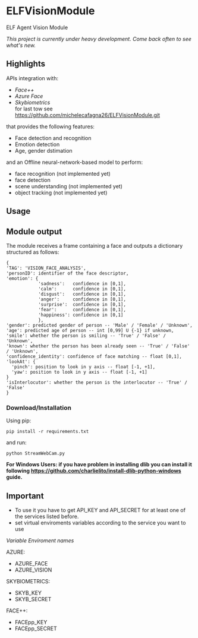 # ELFVisionModule
ELF Agent Vision Module

*This project is currently under heavy development. Come back often to see what's new.*

## Highlights

APIs integration with:
- *Face++*
- *Azure Face*
- *Skybiometrics*  
for last tow see https://github.com/michelecafagna26/ELFVisionModule.git

that provides the following features:
- Face detection and recognition
- Emotion detection
- Age, gender dstimation

and an Offline neural-network-based model to perform:
- face recognition (not implemented yet)
- face detection
- scene understanding (not implemented yet)
- object tracking (not implemented yet)

## Usage


## Module output
The module receives a frame containing a face and outputs a dictionary structured as follows:

```
{
'TAG': 'VISION_FACE_ANALYSIS',
'personID': identifier of the face descriptor,
'emotion': {
            'sadness':   confidence in [0,1],
            'calm':      confidence in [0,1],
            'disgust':   confidence in [0,1],
            'anger':     confidence in [0,1],
            'surprise':  confidence in [0,1],
            'fear':      confidence in [0,1],
            'happiness': confidence in [0,1]
            },
'gender': predicted gender of person -- 'Male' / 'Female' / 'Unknown',
'age': predicted age of person -- int [0,99] U {-1} if unknown,
'smile': whether the person is smiling -- 'True' / 'False' / 'Unknown',
'known': whether the person has been already seen -- 'True' / 'False' / 'Unknown',
'confidence_identity': confidence of face matching -- float [0,1],
'lookAt': {
  'pinch': position to look in y axis -- float [-1, +1],
  'yaw': position to look in y axis -- float [-1, +1]
}
'isInterlocutor': whether the person is the interlocutor -- 'True' / 'False'
}
```

### Download/Installation

Using pip:
```
pip install -r requirements.txt
```
and run:
```
python StreamWebCam.py
```
**For Windows Users: if you have problem in installing dlib you can install it following https://github.com/charlielito/install-dlib-python-windows guide.**

## Important

- To use it you have to get API_KEY and API_SECRET for at least one of the services listed before.
- set virtual enviroments variables according to the service you want to use

*Variable Enviroment names*

AZURE:
- AZURE_FACE
- AZURE_VISION

SKYBIOMETRICS:
- SKYB_KEY
- SKYB_SECRET

FACE++:
- FACEpp_KEY
- FACEpp_SECRET
